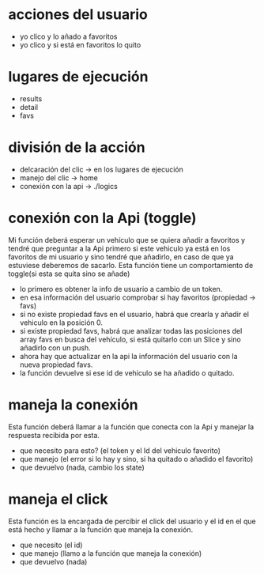 # acciones del usuario 
- yo clico y lo añado a favoritos
- yo clico y si está en favoritos lo quito

# lugares de ejecución
- results
- detail 
- favs

# división de la acción
- delcaración del clic -> en los lugares de ejecución
- manejo del clic -> home
- conexión con la api -> ./logics

# conexión con la Api (toggle)
Mi función deberá esperar un vehículo que se quiera añadir a favoritos y tendré que preguntar a la Api primero si este vehiculo ya está en los favoritos de mi usuario y sino tendré que añadirlo, en caso de que ya estuviese deberemos de sacarlo. Esta función tiene un comportamiento de toggle(si esta se quita sino se añade)
- lo primero es obtener la info de usuario a cambio de un token.
- en esa información del usuario comprobar si hay favoritos (propiedad -> favs)
- si no existe propiedad favs en el usuario, habrá que crearla y añadir el vehiculo en la posición 0.
- si existe propiedad favs, habrá que analizar todas las posiciones del array favs en busca del vehículo, si está quitarlo con un Slice y sino añadirlo con un push.
- ahora hay que actualizar en la api la información del usuario con la nueva propiedad favs.
- la función devuelve si ese id de vehiculo se ha añadido o quitado.

# maneja la conexión 
Esta función deberá llamar a la función que conecta con la Api y manejar la respuesta recibida por esta.
- que necesito para esto? (el token y el Id del vehiculo favorito)
- que manejo (el error si lo hay y sino, si ha quitado o añadido el favorito)
- que devuelvo (nada, cambio los state)

# maneja el click
Esta función es la encargada de percibir el click del usuario y el id en el que está hecho y llamar a la función que maneja la conexión.
- que necesito (el id)
- que manejo (llamo a la función que maneja la conexión)
- que devuelvo (nada)


